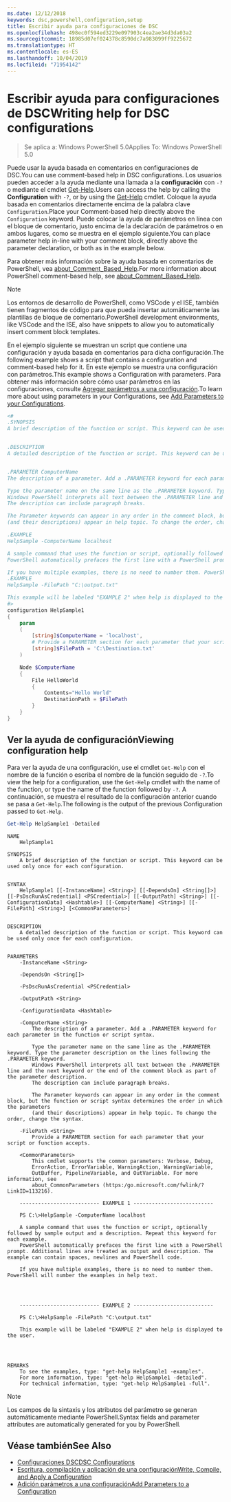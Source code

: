 ```yaml
---
ms.date: 12/12/2018
keywords: dsc,powershell,configuration,setup
title: Escribir ayuda para configuraciones de DSC
ms.openlocfilehash: 498ec0f594ed3229e097903c4ea2ae34d3da03a2
ms.sourcegitcommit: 18985d07ef024378c8590dc7a983099ff9225672
ms.translationtype: HT
ms.contentlocale: es-ES
ms.lasthandoff: 10/04/2019
ms.locfileid: "71954142"
---
```

# <a name="writing-help-for-dsc-configurations"></a><span data-ttu-id="3ca21-103">Escribir ayuda para configuraciones de DSC</span><span class="sxs-lookup"><span data-stu-id="3ca21-103">Writing help for DSC configurations</span></span>

><span data-ttu-id="3ca21-104">Se aplica a: Windows PowerShell 5.0</span><span class="sxs-lookup"><span data-stu-id="3ca21-104">Applies To: Windows PowerShell 5.0</span></span>

<span data-ttu-id="3ca21-105">Puede usar la ayuda basada en comentarios en configuraciones de DSC.</span><span class="sxs-lookup"><span data-stu-id="3ca21-105">You can use comment-based help in DSC configurations.</span></span> <span data-ttu-id="3ca21-106">Los usuarios pueden acceder a la ayuda mediante una llamada a la **configuración** con `-?` o mediante el cmdlet [Get-Help](/powershell/module/Microsoft.PowerShell.Core/Get-Help).</span><span class="sxs-lookup"><span data-stu-id="3ca21-106">Users can access the help by calling the **Configuration** with `-?`, or by using the [Get-Help](/powershell/module/Microsoft.PowerShell.Core/Get-Help) cmdlet.</span></span> <span data-ttu-id="3ca21-107">Coloque la ayuda basada en comentarios directamente encima de la palabra clave `Configuration`.</span><span class="sxs-lookup"><span data-stu-id="3ca21-107">Place your Comment-based help directly above the `Configuration` keyword.</span></span>
<span data-ttu-id="3ca21-108">Puede colocar la ayuda de parámetros en línea con el bloque de comentario, justo encima de la declaración de parámetros o en ambos lugares, como se muestra en el ejemplo siguiente.</span><span class="sxs-lookup"><span data-stu-id="3ca21-108">You can place parameter help in-line with your comment block, directly above the parameter declaration, or both as in the example below.</span></span>

<span data-ttu-id="3ca21-109">Para obtener más información sobre la ayuda basada en comentarios de PowerShell, vea [about_Comment_Based_Help](/powershell/module/microsoft.powershell.core/about/about_comment_based_help).</span><span class="sxs-lookup"><span data-stu-id="3ca21-109">For more information about PowerShell comment-based help, see [about_Comment_Based_Help](/powershell/module/microsoft.powershell.core/about/about_comment_based_help).</span></span>

> [!NOTE]
> <span data-ttu-id="3ca21-110">Los entornos de desarrollo de PowerShell, como VSCode y el ISE, también tienen fragmentos de código para que pueda insertar automáticamente las plantillas de bloque de comentario.</span><span class="sxs-lookup"><span data-stu-id="3ca21-110">PowerShell development environments, like VSCode and the ISE, also have snippets to allow you to automatically insert comment block templates.</span></span>

<span data-ttu-id="3ca21-111">En el ejemplo siguiente se muestran un script que contiene una configuración y ayuda basada en comentarios para dicha configuración.</span><span class="sxs-lookup"><span data-stu-id="3ca21-111">The following example shows a script that contains a configuration and comment-based help for it.</span></span> <span data-ttu-id="3ca21-112">En este ejemplo se muestra una configuración con parámetros.</span><span class="sxs-lookup"><span data-stu-id="3ca21-112">This example shows a Configuration with parameters.</span></span> <span data-ttu-id="3ca21-113">Para obtener más información sobre cómo usar parámetros en las configuraciones, consulte [Agregar parámetros a una configuración](add-parameters-to-a-configuration.md).</span><span class="sxs-lookup"><span data-stu-id="3ca21-113">To learn more about using parameters in your Configurations, see [Add Parameters to your Configurations](add-parameters-to-a-configuration.md).</span></span>

```powershell
<#
.SYNOPSIS
A brief description of the function or script. This keyword can be used only once for each configuration.


.DESCRIPTION
A detailed description of the function or script. This keyword can be used only once for each configuration.


.PARAMETER ComputerName
The description of a parameter. Add a .PARAMETER keyword for each parameter in the function or script syntax.

Type the parameter name on the same line as the .PARAMETER keyword. Type the parameter description on the lines following the .PARAMETER keyword.
Windows PowerShell interprets all text between the .PARAMETER line and the next keyword or the end of the comment block as part of the parameter description.
The description can include paragraph breaks.

The Parameter keywords can appear in any order in the comment block, but the function or script syntax determines the order in which the parameters
(and their descriptions) appear in help topic. To change the order, change the syntax.

.EXAMPLE
HelpSample -ComputerName localhost

A sample command that uses the function or script, optionally followed by sample output and a description. Repeat this keyword for each example.
PowerShell automatically prefaces the first line with a PowerShell prompt. Additional lines are treated as output and description. The example can contain spaces, newlines and PowerShell code.

If you have multiple examples, there is no need to number them. PowerShell will number the examples in help text.
.EXAMPLE
HelpSample -FilePath "C:\output.txt"

This example will be labeled "EXAMPLE 2" when help is displayed to the user.
#>
configuration HelpSample1
{
    param
    (
        [string]$ComputerName = 'localhost',
        # Provide a PARAMETER section for each parameter that your script or function accepts.
        [string]$FilePath = 'C:\Destination.txt'
    )

    Node $ComputerName
    {
        File HelloWorld
        {
            Contents="Hello World"
            DestinationPath = $FilePath
        }
    }
}
```

## <a name="viewing-configuration-help"></a><span data-ttu-id="3ca21-114">Ver la ayuda de configuración</span><span class="sxs-lookup"><span data-stu-id="3ca21-114">Viewing configuration help</span></span>

<span data-ttu-id="3ca21-115">Para ver la ayuda de una configuración, use el cmdlet `Get-Help` con el nombre de la función o escriba el nombre de la función seguido de `-?`.</span><span class="sxs-lookup"><span data-stu-id="3ca21-115">To view the help for a configuration, use the `Get-Help` cmdlet with the name of the function, or type the name of the function followed by `-?`.</span></span> <span data-ttu-id="3ca21-116">A continuación, se muestra el resultado de la configuración anterior cuando se pasa a `Get-Help`.</span><span class="sxs-lookup"><span data-stu-id="3ca21-116">The following is the output of the previous Configuration passed to `Get-Help`.</span></span>

```powershell
Get-Help HelpSample1 -Detailed
```

```output
NAME
    HelpSample1

SYNOPSIS
    A brief description of the function or script. This keyword can be used only once for each configuration.


SYNTAX
    HelpSample1 [[-InstanceName] <String>] [[-DependsOn] <String[]>] [[-PsDscRunAsCredential] <PSCredential>] [[-OutputPath] <String>] [[-ConfigurationData] <Hashtable>] [[-ComputerName] <String>] [[-FilePath] <String>] [<CommonParameters>]


DESCRIPTION
    A detailed description of the function or script. This keyword can be used only once for each configuration.


PARAMETERS
    -InstanceName <String>

    -DependsOn <String[]>

    -PsDscRunAsCredential <PSCredential>

    -OutputPath <String>

    -ConfigurationData <Hashtable>

    -ComputerName <String>
        The description of a parameter. Add a .PARAMETER keyword for each parameter in the function or script syntax.

        Type the parameter name on the same line as the .PARAMETER keyword. Type the parameter description on the lines following the .PARAMETER keyword.
        Windows PowerShell interprets all text between the .PARAMETER line and the next keyword or the end of the comment block as part of the parameter description.
        The description can include paragraph breaks.

        The Parameter keywords can appear in any order in the comment block, but the function or script syntax determines the order in which the parameters
        (and their descriptions) appear in help topic. To change the order, change the syntax.

    -FilePath <String>
        Provide a PARAMETER section for each parameter that your script or function accepts.

    <CommonParameters>
        This cmdlet supports the common parameters: Verbose, Debug,
        ErrorAction, ErrorVariable, WarningAction, WarningVariable,
        OutBuffer, PipelineVariable, and OutVariable. For more information, see
        about_CommonParameters (https:/go.microsoft.com/fwlink/?LinkID=113216).

    -------------------------- EXAMPLE 1 --------------------------

    PS C:\>HelpSample -ComputerName localhost

    A sample command that uses the function or script, optionally followed by sample output and a description. Repeat this keyword for each example.
    PowerShell automatically prefaces the first line with a PowerShell prompt. Additional lines are treated as output and description. The example can contain spaces, newlines and PowerShell code.

    If you have multiple examples, there is no need to number them. PowerShell will number the examples in help text.




    -------------------------- EXAMPLE 2 --------------------------

    PS C:\>HelpSample -FilePath "C:\output.txt"

    This example will be labeled "EXAMPLE 2" when help is displayed to the user.




REMARKS
    To see the examples, type: "get-help HelpSample1 -examples".
    For more information, type: "get-help HelpSample1 -detailed".
    For technical information, type: "get-help HelpSample1 -full".
```

> [!NOTE]
> <span data-ttu-id="3ca21-117">Los campos de la sintaxis y los atributos del parámetro se generan automáticamente mediante PowerShell.</span><span class="sxs-lookup"><span data-stu-id="3ca21-117">Syntax fields and parameter attributes are automatically generated for you by PowerShell.</span></span>

## <a name="see-also"></a><span data-ttu-id="3ca21-118">Véase también</span><span class="sxs-lookup"><span data-stu-id="3ca21-118">See Also</span></span>

- [<span data-ttu-id="3ca21-119">Configuraciones DSC</span><span class="sxs-lookup"><span data-stu-id="3ca21-119">DSC Configurations</span></span>](configurations.md)
- [<span data-ttu-id="3ca21-120">Escritura, compilación y aplicación de una configuración</span><span class="sxs-lookup"><span data-stu-id="3ca21-120">Write, Compile, and Apply a Configuration</span></span>](write-compile-apply-configuration.md)
- [<span data-ttu-id="3ca21-121">Adición parámetros a una configuración</span><span class="sxs-lookup"><span data-stu-id="3ca21-121">Add Parameters to a Configuration</span></span>](add-parameters-to-a-configuration.md)
